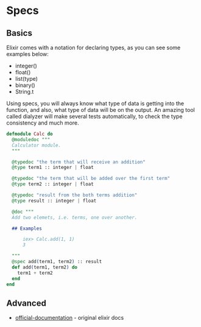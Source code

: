 Specs
=====


## Basics

Elixir comes with a notation for declaring types, as you can see some examples
below:

- integer()
- float()
- list(type)
- binary()
- String.t

Using specs, you will always know what type of data is getting into the
function, and also, what type of data will be on the output. An amazing tool
called dialyzer will make several tests automatically, to check the type
consistency and much more.

```elixir
defmodule Calc do
  @moduledoc """
  Calculator module.
  """

  @typedoc "the term that will receive an addition"
  @type term1 :: integer | float

  @typedoc "the term that will be added over the first term"
  @type term2 :: integer | float

  @typedoc "result from the both terms addition"
  @type result :: integer | float

  @doc """
  Add two elemets, i.e. terms, one over another.

  ## Examples

      iex> Calc.add(1, 1)
      3

  """
  @spec add(term1, term2) :: result
  def add(term1, term2) do
    term1 + term2
  end
end
```


## Advanced

* [official-documentation](https://hexdocs.pm/elixir/typespecs.html) - original
    elixir docs
